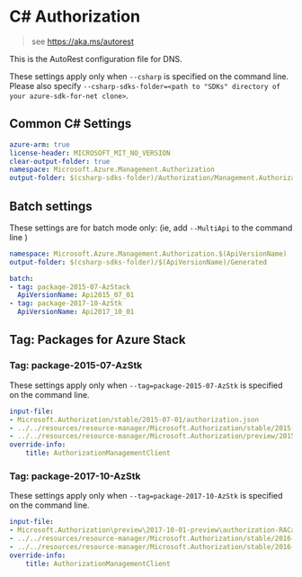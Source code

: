 # C# Authorization

> see https://aka.ms/autorest

This is the AutoRest configuration file for DNS.

These settings apply only when `--csharp` is specified on the command line.
Please also specify `--csharp-sdks-folder=<path to "SDKs" directory of your azure-sdk-for-net clone>`.

## Common C# Settings

``` yaml !$(MultiApi)
azure-arm: true
license-header: MICROSOFT_MIT_NO_VERSION
clear-output-folder: true
namespace: Microsoft.Azure.Management.Authorization
output-folder: $(csharp-sdks-folder)/Authorization/Management.Authorization/Generated
```

## Batch settings
These settings are for batch mode only: (ie, add `--MultiApi` to the command line )

``` yaml $(MultiApi)
namespace: Microsoft.Azure.Management.Authorization.$(ApiVersionName)
output-folder: $(csharp-sdks-folder)/$(ApiVersionName)/Generated

batch:
- tag: package-2015-07-AzStack
  ApiVersionName: Api2015_07_01
- tag: package-2017-10-AzStk
  ApiVersionName: Api2017_10_01
```

## Tag: Packages for Azure Stack

### Tag: package-2015-07-AzStk

These settings apply only when `--tag=package-2015-07-AzStk` is specified on the command line.

``` yaml $(tag) == 'package-2015-07-AzStk'
input-file:
- Microsoft.Authorization/stable/2015-07-01/authorization.json
- ../../resources/resource-manager/Microsoft.Authorization/stable/2015-01-01/locks.json
- ../../resources/resource-manager/Microsoft.Authorization/preview/2015-10-01-preview/policy.json
override-info:
    title: AuthorizationManagementClient
```

### Tag: package-2017-10-AzStk

These settings apply only when `--tag=package-2017-10-AzStk` is specified on the command line.

``` yaml $(tag) == 'package-2017-10-AzStk'
input-file:
- Microsoft.Authorization\preview\2017-10-01-preview\authorization-RACalls.json
- ../../resources/resource-manager/Microsoft.Authorization/stable/2016-12-01/policyAssignments.json
- ../../resources/resource-manager/Microsoft.Authorization/stable/2016-12-01/policyDefinitions.json
override-info:
    title: AuthorizationManagementClient
```